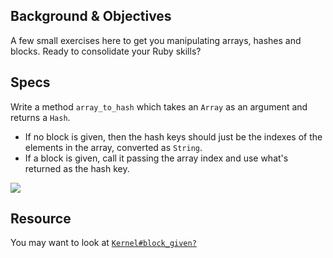 ## Background & Objectives

A few small exercises here to get you manipulating arrays, hashes and blocks. Ready to consolidate your Ruby skills?

## Specs

Write a method `array_to_hash` which takes an `Array` as an argument and returns a `Hash`.

- If no block is given, then the hash keys should just be the indexes of the elements in the array, converted as `String`.
- If a block is given, call it passing the array index and use what's returned as the hash key.

![](https://raw.githubusercontent.com/lewagon/fullstack-images/master/ruby/array_to_hash.png)

## Resource

You may want to look at [`Kernel#block_given?`](http://ruby-doc.org/core/Kernel.html#method-i-block_given-3F)
